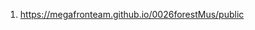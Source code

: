 1. <https://megafronteam.github.io/0026forestMus/public>
<!-- 2. <https://megafronteam.github.io/0004Krez/public/02-tarif.html> -->